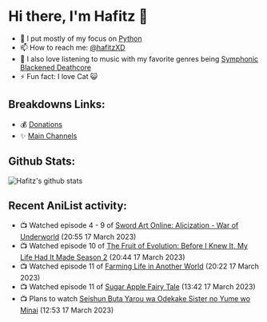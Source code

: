# Hi there, I'm Hafitz 👋
- 🐍 I put mostly of my focus on [Python](https://python.org)
- 📫 How to reach me: [@hafitzXD](https://t.me/hafitzXD)
- 🎵 I also love listening to music with my favorite genres being [Symphonic Blackened Deathcore](https://youtu.be/qyYmS_iBcy4)
- ⚡ Fun fact: I love Cat 😺

## Breakdowns Links:
- 💰 [Donations](https://t.me/TheBreakdowns/2)
- ✨ [Main Channels](https://t.me/TheBreakdowns)

## Github Stats:
![Hafitz's github stats](https://github-readme-stats.vercel.app/api?username=breakdowns&show_icons=true&count_private=true&bg_color=00000000&text_color=777)

## Recent AniList activity:
<!-- ANILIST_ACTIVITY:start -->

-   📺 Watched episode 4 - 9 of [Sword Art Online: Alicization - War of Underworld](https://anilist.co/anime/108759) (20:55 17 March 2023)
-   📺 Watched episode 10 of [The Fruit of Evolution: Before I Knew It, My Life Had It Made Season 2](https://anilist.co/anime/146954) (20:44 17 March 2023)
-   📺 Watched episode 11 of [Farming Life in Another World](https://anilist.co/anime/146850) (20:22 17 March 2023)
-   📺 Watched episode 11 of [Sugar Apple Fairy Tale](https://anilist.co/anime/139821) (13:42 17 March 2023)
-   📺 Plans to watch [Seishun Buta Yarou wa Odekake Sister no Yume wo Minai](https://anilist.co/anime/154967) (12:53 17 March 2023)

<!-- ANILIST_ACTIVITY:end -->
